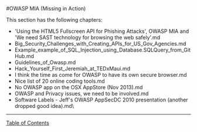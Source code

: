 #OWASP MIA (Missing in Action)

This section has the following chapters:

* 'Using the HTML5 Fullscreen API for Phishing Attacks', OWASP MIA and 'We need SAST technology for browsing the web safely'.md
* Big_Security_Challenges_with_Creating_APIs_for_US_Gov_Agencies.md
* Example_example_of_SQL_Injection_using_Database.SQLQuery_from_GitHub.md
* Guidelines_of_Owasp.md
* Hack_Yourself_First_Jeremiah_at_TEDxMaui.md
* I think the time as come for OWASP to have its own secure browser.md
* Nice list of 20 online coding tools.md
* No OWASP app on the OSX AppStore (Nov 2013).md
* OWASP and Privacy issues, we need to be involved.md
* Software Labels - Jeff's OWASP AppSecDC 2010 presentation (another dropped good idea).md\


- - - - 
[Table of Contents](../../Table_of_contents.md) 